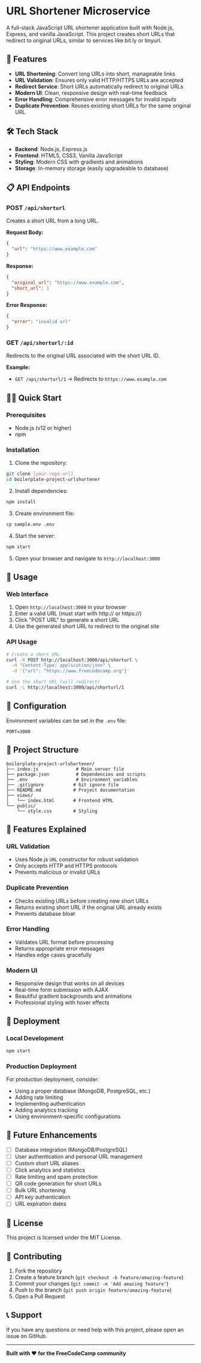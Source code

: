 # URL Shortener Microservice

A full-stack JavaScript URL shortener application built with Node.js, Express, and vanilla JavaScript. This project creates short URLs that redirect to original URLs, similar to services like bit.ly or tinyurl.

## 🚀 Features

- **URL Shortening**: Convert long URLs into short, manageable links
- **URL Validation**: Ensures only valid HTTP/HTTPS URLs are accepted
- **Redirect Service**: Short URLs automatically redirect to original URLs
- **Modern UI**: Clean, responsive design with real-time feedback
- **Error Handling**: Comprehensive error messages for invalid inputs
- **Duplicate Prevention**: Reuses existing short URLs for the same original URL

## 🛠 Tech Stack

- **Backend**: Node.js, Express.js
- **Frontend**: HTML5, CSS3, Vanilla JavaScript
- **Styling**: Modern CSS with gradients and animations
- **Storage**: In-memory storage (easily upgradeable to database)

## 📋 API Endpoints

### POST `/api/shorturl`
Creates a short URL from a long URL.

**Request Body:**
```json
{
  "url": "https://www.example.com"
}
```

**Response:**
```json
{
  "original_url": "https://www.example.com",
  "short_url": 1
}
```

**Error Response:**
```json
{
  "error": "invalid url"
}
```

### GET `/api/shorturl/:id`
Redirects to the original URL associated with the short URL ID.

**Example:**
- `GET /api/shorturl/1` → Redirects to `https://www.example.com`

## 🏃‍♂️ Quick Start

### Prerequisites
- Node.js (v12 or higher)
- npm

### Installation

1. Clone the repository:
```bash
git clone [your-repo-url]
cd boilerplate-project-urlshortener
```

2. Install dependencies:
```bash
npm install
```

3. Create environment file:
```bash
cp sample.env .env
```

4. Start the server:
```bash
npm start
```

5. Open your browser and navigate to `http://localhost:3000`

## 🎯 Usage

### Web Interface
1. Open `http://localhost:3000` in your browser
2. Enter a valid URL (must start with http:// or https://)
3. Click "POST URL" to generate a short URL
4. Use the generated short URL to redirect to the original site

### API Usage
```bash
# Create a short URL
curl -X POST http://localhost:3000/api/shorturl \
  -H "Content-Type: application/json" \
  -d '{"url": "https://www.freecodecamp.org"}'

# Use the short URL (will redirect)
curl -L http://localhost:3000/api/shorturl/1
```

## 🔧 Configuration

Environment variables can be set in the `.env` file:

```
PORT=3000
```

## 📝 Project Structure

```
boilerplate-project-urlshortener/
├── index.js              # Main server file
├── package.json          # Dependencies and scripts
├── .env                  # Environment variables
├── .gitignore           # Git ignore file
├── README.md            # Project documentation
├── views/
│   └── index.html       # Frontend HTML
└── public/
    └── style.css        # Styling
```

## 🌟 Features Explained

### URL Validation
- Uses Node.js `URL` constructor for robust validation
- Only accepts HTTP and HTTPS protocols
- Prevents malicious or invalid URLs

### Duplicate Prevention
- Checks existing URLs before creating new short URLs
- Returns existing short URL if the original URL already exists
- Prevents database bloat

### Error Handling
- Validates URL format before processing
- Returns appropriate error messages
- Handles edge cases gracefully

### Modern UI
- Responsive design that works on all devices
- Real-time form submission with AJAX
- Beautiful gradient backgrounds and animations
- Professional styling with hover effects

## 🚀 Deployment

### Local Development
```bash
npm start
```

### Production Deployment
For production deployment, consider:
- Using a proper database (MongoDB, PostgreSQL, etc.)
- Adding rate limiting
- Implementing authentication
- Adding analytics tracking
- Using environment-specific configurations

## 🔄 Future Enhancements

- [ ] Database integration (MongoDB/PostgreSQL)
- [ ] User authentication and personal URL management
- [ ] Custom short URL aliases
- [ ] Click analytics and statistics
- [ ] Rate limiting and spam protection
- [ ] QR code generation for short URLs
- [ ] Bulk URL shortening
- [ ] API key authentication
- [ ] URL expiration dates

## 📄 License

This project is licensed under the MIT License.

## 🤝 Contributing

1. Fork the repository
2. Create a feature branch (`git checkout -b feature/amazing-feature`)
3. Commit your changes (`git commit -m 'Add amazing feature'`)
4. Push to the branch (`git push origin feature/amazing-feature`)
5. Open a Pull Request

## 📞 Support

If you have any questions or need help with this project, please open an issue on GitHub.

---

**Built with ❤️ for the FreeCodeCamp community**
